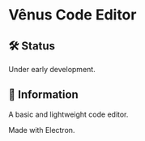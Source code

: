 # Vênus Code Editor
## 🛠 Status
Under early development.

## 🙈 Information
A basic and lightweight code editor. 

Made with Electron. 
